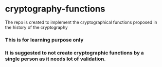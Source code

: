 # cryptography-functions

The repo is created to implement the cryptographical functions proposed in the history of the cryptography


### This is for learning purpose only
### It is suggested to not create cryptographic functions by a single person as it needs lot of validation. 
